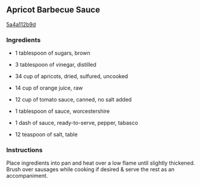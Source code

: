 ## Apricot Barbecue Sauce

[5a4a112b9d](http://www.food.com/recipe/apricot-barbecue-sauce-282709)

### Ingredients

 - 1 tablespoon of sugars, brown

 - 3 tablespoon of vinegar, distilled

 - 34 cup of apricots, dried, sulfured, uncooked

 - 14 cup of orange juice, raw

 - 12 cup of tomato sauce, canned, no salt added

 - 1 tablespoon of sauce, worcestershire

 - 1 dash of sauce, ready-to-serve, pepper, tabasco

 - 12 teaspoon of salt, table

### Instructions

Place ingredients into pan and heat over a low flame until slightly thickened. Brush over sausages while cooking if desired & serve the rest as an accompaniment.